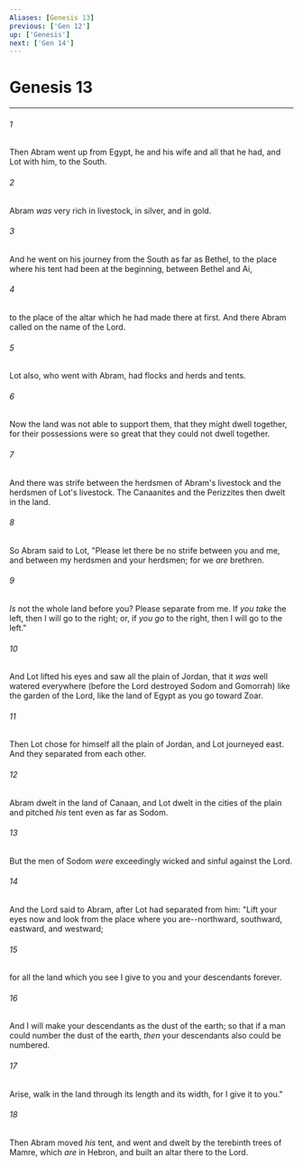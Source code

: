 ```yaml
---
Aliases: [Genesis 13]
previous: ['Gen 12']
up: ['Genesis']
next: ['Gen 14']
---
```

# Genesis 13

***


###### 1 
Then Abram went up from Egypt, he and his wife and all that he had, and Lot with him, to the South. 

###### 2 
Abram _was_ very rich in livestock, in silver, and in gold. 

###### 3 
And he went on his journey from the South as far as Bethel, to the place where his tent had been at the beginning, between Bethel and Ai, 

###### 4 
to the place of the altar which he had made there at first. And there Abram called on the name of the Lord. 

###### 5 
Lot also, who went with Abram, had flocks and herds and tents. 

###### 6 
Now the land was not able to support them, that they might dwell together, for their possessions were so great that they could not dwell together. 

###### 7 
And there was strife between the herdsmen of Abram's livestock and the herdsmen of Lot's livestock. The Canaanites and the Perizzites then dwelt in the land. 

###### 8 
So Abram said to Lot, "Please let there be no strife between you and me, and between my herdsmen and your herdsmen; for we _are_ brethren. 

###### 9 
_Is_ not the whole land before you? Please separate from me. If _you take_ the left, then I will go to the right; or, if _you go_ to the right, then I will go to the left." 

###### 10 
And Lot lifted his eyes and saw all the plain of Jordan, that it _was_ well watered everywhere (before the Lord destroyed Sodom and Gomorrah) like the garden of the Lord, like the land of Egypt as you go toward Zoar. 

###### 11 
Then Lot chose for himself all the plain of Jordan, and Lot journeyed east. And they separated from each other. 

###### 12 
Abram dwelt in the land of Canaan, and Lot dwelt in the cities of the plain and pitched _his_ tent even as far as Sodom. 

###### 13 
But the men of Sodom _were_ exceedingly wicked and sinful against the Lord. 

###### 14 
And the Lord said to Abram, after Lot had separated from him: "Lift your eyes now and look from the place where you are--northward, southward, eastward, and westward; 

###### 15 
for all the land which you see I give to you and your descendants forever. 

###### 16 
And I will make your descendants as the dust of the earth; so that if a man could number the dust of the earth, _then_ your descendants also could be numbered. 

###### 17 
Arise, walk in the land through its length and its width, for I give it to you." 

###### 18 
Then Abram moved _his_ tent, and went and dwelt by the terebinth trees of Mamre, which _are_ in Hebron, and built an altar there to the Lord.
